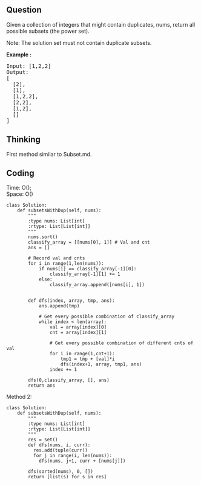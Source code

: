 ## Question
Given a collection of integers that might contain duplicates, nums, return all possible subsets (the power set).<br>

Note: The solution set must not contain duplicate subsets.

**Example :**   
<pre>
Input: [1,2,2]
Output:
[
  [2],
  [1],
  [1,2,2],
  [2,2],
  [1,2],
  []
]
</pre>

## Thinking
First method similar to Subset.md.

## Coding
Time: O(); <br>
Space: O()
```python3
class Solution:
    def subsetsWithDup(self, nums):
        """
        :type nums: List[int]
        :rtype: List[List[int]]
        """
        nums.sort() 
        classify_array = [[nums[0], 1]] # Val and cnt
        ans = []
        
        # Record val and cnts
        for i in range(1,len(nums)):
            if nums[i] == classify_array[-1][0]:
                classify_array[-1][1] += 1
            else:
                classify_array.append([nums[i], 1])
                
        
        def dfs(index, array, tmp, ans):
            ans.append(tmp)
            
            # Get every possible combination of classify_array
            while index < len(array): 
                val = array[index][0]
                cnt = array[index][1]
                
                # Get every possible combination of different cnts of val 
                for i in range(1,cnt+1):
                    tmp1 = tmp + [val]*i
                    dfs(index+1, array, tmp1, ans)
                index += 1               
                
        dfs(0,classify_array, [], ans)
        return ans
```

Method 2:
```python3
class Solution:
    def subsetsWithDup(self, nums):
        """
        :type nums: List[int]
        :rtype: List[List[int]]
        """
        res = set()
        def dfs(nums, i, curr):
          res.add(tuple(curr))
          for j in range(i, len(nums)):
            dfs(nums, j+1, curr + [nums[j]])
        
        dfs(sorted(nums), 0, [])
        return [list(s) for s in res]
```

